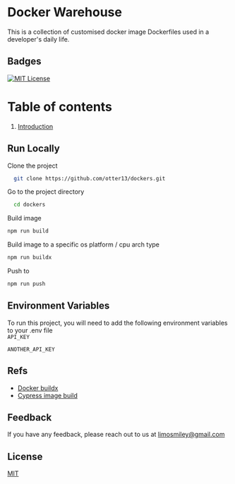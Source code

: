 # Docker Warehouse  
This is a collection of customised docker image Dockerfiles used in a developer's daily life. 

## Badges  

[![MIT License](https://img.shields.io/badge/License-MIT-green.svg)](https://choosealicense.com/licenses/mit/)  
 
# Table of contents  
1. [Introduction](#introduction)  

## Run Locally  

Clone the project  

~~~bash  
  git clone https://github.com/otter13/dockers.git
~~~

Go to the project directory  

~~~bash  
  cd dockers
~~~

Build image

~~~bash  
npm run build
~~~

Build image to a specific os platform / cpu arch type

~~~bash  
npm run buildx
~~~

Push to 

~~~bash  
npm run push
~~~

## Environment Variables  

To run this project, you will need to add the following environment variables to your .env file  
`API_KEY`  

`ANOTHER_API_KEY` 

## Refs  

- [Docker buildx](https://docs.docker.com/build/building/multi-platform/)
- [Cypress image build](https://kushalbhalaik.xyz/blog/building-custom-docker-images-from-cypress-included/)

## Feedback  

If you have any feedback, please reach out to us at limosmiley@gmail.com

## License  

[MIT](https://choosealicense.com/licenses/mit/)
